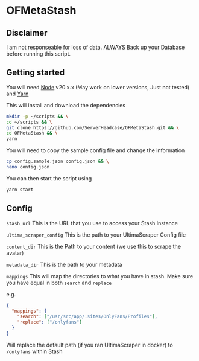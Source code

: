 # OFMetaStash

## Disclaimer

I am not responseable for loss of data. ALWAYS Back up your Database before running this script.

## Getting started

You will need [Node](https://nodejs.org/en) v20.x.x (May work on lower versions, Just not tested) and [Yarn](https://yarnpkg.com)

This will install and download the dependencies

```bash
mkdir -p ~/scripts && \
cd ~/scripts && \
git clone https://github.com/ServerHeadcase/OFMetaStash.git && \
cd OFMetaStash && \
yarn
```

You will need to copy the sample config file and change the information

```bash
cp config.sample.json config.json && \
nano config.json
```

You can then start the script using

```bash
yarn start
```

## Config

`stash_url`
This is the URL that you use to access your Stash Instance

`ultima_scraper_config`
This is the path to your UltimaScraper Config file

`content_dir`
This is the Path to your content (we use this to scrape the avatar)

`metadata_dir`
This is the path to your metadata

`mappings`
This will map the directories to what you have in stash. Make sure you have equal in both `search` and `replace`

e.g.

```json
{
  "mappings": {
    "search": ["/usr/src/app/.sites/OnlyFans/Profiles"],
    "replace": ["/onlyfans"]
  }
}
```

Will replace the default path (if you ran UltimaScraper in docker) to `/onlyfans` within Stash
